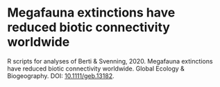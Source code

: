 # Megafauna extinctions have reduced biotic connectivity worldwide

R scripts for analyses of Berti &amp; Svenning, 2020. Megafauna extinctions have reduced biotic connectivity worldwide. Global Ecology &amp; Biogeography. DOI: [10.1111/geb.13182](10.1111/geb.13182).
